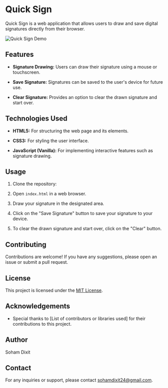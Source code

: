 # Quick Sign

Quick Sign is a web application that allows users to draw and save digital signatures directly from their browser.

![Quick Sign Demo](demo.gif)

## Features

- **Signature Drawing:** Users can draw their signature using a mouse or touchscreen.
  
- **Save Signature:** Signatures can be saved to the user's device for future use.
  
- **Clear Signature:** Provides an option to clear the drawn signature and start over.

## Technologies Used

- **HTML5:** For structuring the web page and its elements.
  
- **CSS3:** For styling the user interface.
  
- **JavaScript (Vanilla):** For implementing interactive features such as signature drawing.

## Usage

1. Clone the repository:

2. Open `index.html` in a web browser.

3. Draw your signature in the designated area.

4. Click on the "Save Signature" button to save your signature to your device.

5. To clear the drawn signature and start over, click on the "Clear" button.

## Contributing

Contributions are welcome! If you have any suggestions, please open an issue or submit a pull request.

## License

This project is licensed under the [MIT License](LICENSE).

## Acknowledgements

- Special thanks to [List of contributors or libraries used] for their contributions to this project.

## Author

Soham Dixit

## Contact

For any inquiries or support, please contact sohamdixit24@gmail.com.


